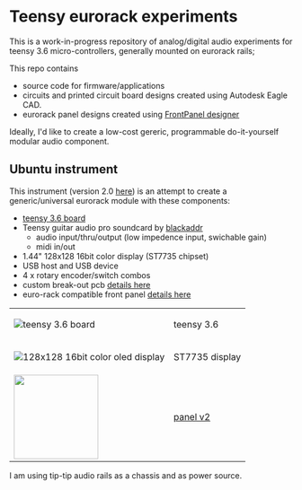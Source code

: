 # Teensy eurorack experiments

This is a work-in-progress repository of analog/digital audio experiments for teensy 3.6 micro-controllers, generally mounted on eurorack rails; 

This repo contains 
* source code for firmware/applications
* circuits and printed circuit board designs created using Autodesk Eagle CAD.
* eurorack panel designs created using [FrontPanel designer](http://www.schaeffer-ag.de/en/downloads/front_panel_designer/?no_cache=1 "Front panel designer download")

Ideally, I'd like to create a low-cost gereric, programmable do-it-yourself modular audio component. 

## Ubuntu instrument 
This instrument (version 2.0 [here](hardware/ubuntu-v2.0)) is an attempt to create a generic/universal eurorack module with these components:
 * [teensy 3.6 board](https://www.pjrc.com/store/teensy36.html "teensy 3.6 board")
 * Teensy guitar audio pro soundcard by [blackaddr](http://www.blackaddr.com)
   * audio input/thru/output (low impedence input, swichable gain)
   * midi in/out
 * 1.44" 128x128 16bit color display (ST7735 chipset)
 * USB host and USB device 
 * 4 x rotary encoder/switch combos
 * custom break-out pcb [details here](/hardware/ubuntu/eagle/ubuntu "custom breakout board circuit and pcb") 
 * euro-rack compatible front panel [details here](https://github.com/newdigate/teensy-eurorack/tree/master/hardware/ubuntu-v2.0 "eurorack panels")

<table> 
  
<tr>
<td>
  
 ![teensy 3.6 board](https://raw.githubusercontent.com/newdigate/teensy-eurorack/master/hardware/images/teensy3.6.svg?sanitize=true "teensy 3.6 board") 

</td>
<td>
  teensy 3.6
</td>   
</tr> 
  
  
<tr>
<td>
  
![128x128 16bit color oled display](https://raw.githubusercontent.com/newdigate/teensy-eurorack/master/hardware/images/st7735.svg?sanitize=true "128x128 16bit color oled display")

</td>
<td>
  ST7735 display
</td>   
</tr> 

<tr>
    <td>

  <img src="https://raw.githubusercontent.com/newdigate/teensy-eurorack/master/hardware/images/Ubuntu%20assembly%20v120.3.png" width="150px"/>

  </td>
    <td>
    <a href="https://github.com/newdigate/teensy-eurorack/tree/master/hardware">
      panel v2
      </a>
    </td>
    
  </tr>
</table>

I am using tip-tip audio rails as a chassis and as power source.
